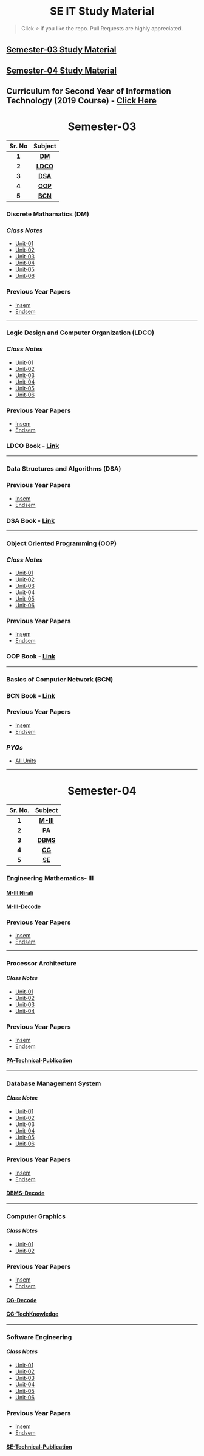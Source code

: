 <h1 align="center">SE IT Study Material</h1>

> Click :star: if you like the repo. Pull Requests are highly appreciated.

## [Semester-03 Study Material](#Semester-03)
## [Semester-04 Study Material](#Semester-04)

## Curriculum for Second Year of Information Technology (2019 Course) - [Click Here](https://drive.google.com/file/d/1t4_NaxDorLXJOF7V8tJcCkBBUlcWZ3bf/view)

<h1 align="center" id="Semester-03">Semester-03</h1>

 

| **Sr. No** | **Subject**|
| :---: | :---: |
| **1** | **[DM](#DM)** |
| **2** | **[LDCO](#LDCO)** |
| **3** | **[DSA](#DSA)** |
| **4** | **[OOP](#OOP)** |
| **5** | **[BCN](#BCN)** |


<h3 id='DM'>Discrete Mathamatics (DM)</h3>

### *Class Notes*
- [Unit-01](https://drive.google.com/drive/u/0/folders/1WD8k6K6aturCGE06THZa579SzNCfn3cd)
- [Unit-02](https://drive.google.com/drive/u/0/folders/1WJ7OFRHzJTo5g1ykjHP8NW-8ceRcyC3W)
- [Unit-03](https://drive.google.com/drive/u/0/folders/1qXoDUWcybiPlup3bz9v566mLLo1FPGxW)
- [Unit-04](https://drive.google.com/drive/u/0/folders/1nIXdriDDBS0gYuaFPd5Z75jH4gPnAu-M)
- [Unit-05](https://drive.google.com/drive/u/0/folders/1AIfqiF-Oe7VaPp-BfQToN6Pl6XeKe0i-)
- [Unit-06](https://drive.google.com/drive/u/0/folders/1fZzc1av_AfdD_c97qKAMP9-DlnZALkvJ)


### Previous Year Papers
- [Insem](https://drive.google.com/drive/folders/1Rm9cYC4-roXYqqkwtsd5Wqex2ToRlsm1)
- [Endsem](https://drive.google.com/drive/folders/1RYEzA6mKz6YOOq8RkFwipzshv7DYr6JZ)

<hr>

<h3 id='LDCO'>Logic Design and Computer Organization (LDCO)</h3>

### *Class Notes*
- [Unit-01](https://drive.google.com/drive/u/0/folders/13HFS-jvL6ssJjipdNwtZuT3qYBHILxm4)
- [Unit-02](https://drive.google.com/drive/u/0/folders/1Hah5JslJGx_plUGurXyg-k73H93OFBbv)
- [Unit-03](https://drive.google.com/drive/u/0/folders/1U0CycGt4_Iv18NkC1zsnpERQlHg3OQDM)
- [Unit-04](https://drive.google.com/drive/u/0/folders/1B4WCy71mAjvsS11YXGXLRUhM0KokZQYT)
- [Unit-05](https://drive.google.com/drive/u/0/folders/1WKF8jns5nveHqg7wZWpzQB13hmAaIYNB)
- [Unit-06](https://drive.google.com/drive/u/0/folders/1l164gVN0lmcX-UqEevpZtzifuvxsCW51)

### Previous Year Papers
- [Insem](https://drive.google.com/drive/folders/1SLhTGCYbGvzsO3A90GgWzMaRkJuXLefb)
- [Endsem](https://drive.google.com/drive/folders/1SNaEs9T1zjgGhOBDW1dNoiL_pnfQMvlg)
 
 ### LDCO Book - [Link](https://drive.google.com/drive/u/0/folders/1VcTh3VkZHCdrdPfGZE6wyxVQGeFFGMp8)

<hr>

<h3 id='DSA'>Data Structures and Algorithms (DSA)</h3>

### Previous Year Papers
- [Insem](https://drive.google.com/drive/folders/1RBmZDyUAA3-fFMxbSUkBFpVfmXLK4dPj)
- [Endsem](https://drive.google.com/drive/folders/1REF6ByBsO7pq5BIyMlJF1S2vLWot3dUu)
 
### DSA Book - [Link](https://drive.google.com/drive/u/0/folders/18-STDIEdTLTdvVM8bHJXOyEMEhb7KXev)

<hr>

<h3 id='OOP'>Object Oriented Programming (OOP)</h3>

### *Class Notes*
- [Unit-01](https://drive.google.com/drive/u/0/folders/1u4Q3RMf4gCWnQl-F5qNrBZJu2M0dAsPr)
- [Unit-02](https://drive.google.com/drive/u/0/folders/1OZJRezy3ZS8BGaX9PPHdbemTnXh52yD3)
- [Unit-03](https://drive.google.com/drive/u/0/folders/1MFoCIk7j-0meckLYir3KEqUjZLvSkdKq)
- [Unit-04](https://drive.google.com/drive/u/0/folders/1mfasV0G5omyRFPKgxeSSyKX1ddoDIEsj)
- [Unit-05](https://drive.google.com/drive/u/0/folders/1H3xFEYAm3sKkr55FZM_keFs9u7gho4X-)
- [Unit-06](https://drive.google.com/drive/u/0/folders/1VbmhjSUBMNGg-evMX-zkbF9_r6h3PthV)

### Previous Year Papers
- [Insem](https://drive.google.com/drive/folders/1SRubRjnWKwWslHB0jlTSMDDx1uCpNIsi)
- [Endsem](https://drive.google.com/drive/folders/1SWmCV88mdh3pKsq21fIqzxeKs7LqLyps)

 
### OOP Book - [Link](https://drive.google.com/drive/u/0/folders/1M4MrdmyVXE19NE46r1Au0zOQvCDo0CXv)

<hr>

<h3 id='BCN'>Basics of Computer Network (BCN)</h3>

### BCN Book - [Link](https://drive.google.com/drive/u/0/folders/11LtjW4XrCak3DUAf0O0MhULvpQUmJGaT) 

### Previous Year Papers
- [Insem](https://drive.google.com/drive/folders/1Qxvbf8fn7-ZB-F2mJOoOfZ3mMacE2rab)
- [Endsem](https://drive.google.com/drive/folders/1Qylx00T9SVXEzzwxZQ5lSqFVlWyFLT3v)

### *PYQs* 
- [All Units](https://drive.google.com/file/d/1X_hBpYp0HTPuJUmKViYPbZ2oRbjGsAUr/view)

<hr>


<h1 align="center" id="Semester-04">Semester-04</h1>

|**Sr. No.**| **Subject**|
| :---: | :---: |
| **1** | **[M-III](#M-III)** |
| **2** | **[PA](#PA)** |
| **3** | **[DBMS](#DBMS)** |
| **4** | **[CG](#CG)** |
| **5** | **[SE](#SE)** |



<h3 id='M-III'>Engineering Mathematics- III</h3>

#### [M-III Nirali](https://drive.google.com/file/d/10j1i8Wl1fMPnFEwOBpFYUk0abIc7vxen/view?usp=sharing)

#### [M-III-Decode](https://drive.google.com/file/d/12WsRDLb9HF3dsTYISsrRYpS0cBJnzybP/view?usp=sharing)

### Previous Year Papers
- [Insem](https://drive.google.com/drive/folders/1Qa1B3d6RKiB1_K5UuK41Q5h0pvVmjJti)
- [Endsem](https://drive.google.com/drive/folders/1QZHD4V2fP12qjOcfn6axHfNM28axBcg8)


<hr>

<h3 id='PA'>Processor Architecture</h3>

#### *Class Notes*
- [Unit-01](https://drive.google.com/drive/folders/1nJ8iTFrhudQBTm9umHN9OwFHj9yV3TvH)
- [Unit-02](https://drive.google.com/drive/folders/1Mw9dbC-EK_2DmOFuYtfbGPjHUS1b5DH9)
- [Unit-03](https://drive.google.com/drive/folders/1U_6HPZR2zCWBJPuFJ4ZACn6K1iGobz5r)
- [Unit-04](https://drive.google.com/drive/folders/19WSfdXCWXrNEpflDQiQTbPjJGEi5ka05)

### Previous Year Papers
- [Insem](https://drive.google.com/drive/folders/1QlmhKVy39Tnloe-_fCc9GfsYNP6SOj-I)
- [Endsem](https://drive.google.com/drive/folders/1QkKX5T_lGm5jVK4sVZb5UdBlU9SA7c_G)

#### [PA-Technical-Publication](https://drive.google.com/drive/folders/12ZMPbglaykY24UYCzKKs4oVJUBToaQEp)

<hr>

<h3 id='DBMS'>Database Management System</h3>

#### *Class Notes*
- [Unit-01](https://drive.google.com/drive/folders/1uaDLUP3Y5YRyl83Q0xxvOZUEKZqt4pcy)
- [Unit-02](https://drive.google.com/drive/folders/1uncMyYnTFIdtW28hyh4gVL8b-PyoLDZ-)
- [Unit-03](https://drive.google.com/drive/folders/1Y34zezEzClrMXxnrh2II6-f9p1J1HLRg)
- [Unit-04](https://drive.google.com/drive/folders/1kQcy0SV1zLgNFIatnl_skNvnMX0G3j89)
- [Unit-05](https://drive.google.com/drive/folders/1QXt7KTC8dkt4usZo_mcf0FJ82LQbBrzP)
- [Unit-06](https://drive.google.com/drive/folders/1_Toe91zLpRV6Pmxo2L5NLfVSDeHpj-fK)

### Previous Year Papers
- [Insem](https://drive.google.com/drive/folders/1QNNkno8ZPY28Pt-ID8TxYzhjt1Oz3e_3)
- [Endsem](https://drive.google.com/drive/folders/1QF301LEO-DkF6-jHWFSDMhyxhlUFDF5e)

#### [DBMS-Decode](https://drive.google.com/drive/folders/10pOsykGQXRVea3OZSa9y7gfUKTn_s6an)

<hr>

<h3 id='CG'>Computer Graphics</h3>

#### *Class Notes*
- [Unit-01](https://drive.google.com/drive/folders/1-JOvaDusVRcktEwjWW3r6xHTIXd3kZn4)
- [Unit-02](https://drive.google.com/drive/folders/1-tERe7xPpUOyuIRtTqF3dAdV-fKZ3x8B)

### Previous Year Papers
- [Insem](https://drive.google.com/drive/folders/16i0nT7vTAFoWbQMn8a6Ame5R8QQ859Ve)
- [Endsem](https://drive.google.com/drive/folders/1xQhZxGB9OzLWFGDJawa-vv2r47-QLh2y)

#### [CG-Decode](https://drive.google.com/drive/folders/1101KzOUykKp5EjbHWT_Zio-sypFrSl6W)
#### [CG-TechKnowledge](https://drive.google.com/file/d/118LYZeIYU4T7o2Yy2XGRgPz01qatBgbN/view?usp=sharing)


<hr>

<h3 id='SE'>Software Engineering</h3>

#### *Class Notes*
- [Unit-01](https://drive.google.com/drive/folders/10WKPT3zZ7ASeGPukrwgnJW-IK8-a2uli)
- [Unit-02](https://drive.google.com/drive/folders/10WfGHS17VqrRZcqfH7Ye736IjfgF3I5P)
- [Unit-03](https://drive.google.com/drive/folders/1NfB6nDxsAnnWMhy-BYfprl16MHpJ2Nhf)
- [Unit-04](https://drive.google.com/drive/folders/1P1PMyYLMPtKTIbhJgcUTwhmCbWPlQD8a)
- [Unit-05](https://drive.google.com/drive/folders/1P9DxZi7MTFSrWX-lJWvCVvvJQRbhu3oC)
- [Unit-06](https://drive.google.com/drive/folders/1POhbMqSz4RHHTCSEnntuTrKjZSJI50xj)


### Previous Year Papers
- [Insem](https://drive.google.com/drive/folders/1VgWfptKJR1xETJfoKON8KbDJJgwPdkBk)
- [Endsem](https://drive.google.com/drive/folders/1neuxTwhGNJMrgl7rDtUaVhSbyC48Okuv)


#### [SE-Technical-Publication](https://drive.google.com/file/d/11IO1Gq9Mt-hUy-qhaKWcnhDSDHqYJM_S/view?usp=sharing)
